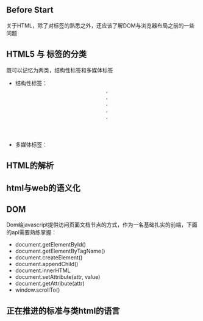 ## Before Start
关于HTML，除了对标签的熟悉之外，还应该了解DOM与浏览器布局之前的一些问题

## HTML5 与 标签的分类
既可以记忆为两类，结构性标签和多媒体标签
+ 结构性标签： <header>, <section>, <aside>, <footer>, <nav>, 
+ 多媒体标签： <audio>, <video>, <canvas>


## HTML的解析


## html与web的语义化

## DOM
Dom给javascript提供访问页面文档节点的方式，作为一名基础扎实的前端，下面的api需要熟练掌握：
+ document.getElementById()
+ document.getElementByTagName()
+ document.createElement()
+ document.appendChild()
+ document.innerHTML
+ document.setAttribute(attr, value)
+ document.getAttribute(attr)
+ window.scrollTo()

## 正在推进的标准与类html的语言

